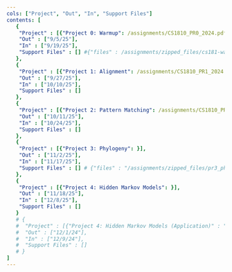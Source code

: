 ```yaml
---
cols: ["Project", "Out", "In", "Support Files"]
contents: [
   {
    "Project" : [{"Project 0: Warmup": /assignments/CS1810_PR0_2024.pdf}],
    "Out" : ["9/5/25"],
    "In" : ["9/19/25"],
    "Support Files" : [] #{"files" : /assignments/zipped_files/cs181-warmup-2024.zip}
   },
   {
    "Project" : [{"Project 1: Alignment": /assignments/CS1810_PR1_2024.pdf}],
    "Out" : ["9/27/25"],
    "In" : ["10/10/25"],
    "Support Files" : []
   },
   {
    "Project" : [{"Project 2: Pattern Matching": /assignments/CS1810_PR2_2024.pdf}],
    "Out" : ["10/11/25"],
    "In" : ["10/24/25"], 
    "Support Files" : []
   },
   {
    "Project" : [{"Project 3: Phylogeny": }],
    "Out" : ["11/2/25"],
    "In" : ["11/17/25"],
    "Support Files" : [] # {"files" : "/assignments/zipped_files/pr3_phylogeny.zip"}, {"Basic UPGMA" : "/resources/UPGMA.pptx"}, {"Priority Queue UPGMA" : "/resources/UPGMA_PQ.pptx"}
   },
   {
    "Project" : [{"Project 4: Hidden Markov Models": }],
    "Out" : ["11/18/25"],
    "In" : ["12/8/25"],
    "Support Files" : []
   }
   # {
   #  "Project" : [{"Project 4: Hidden Markov Models (Application)" : "https://hackmd.io/zCnJIWG4RN6kzsNe5wLUtw?view"}],
   #  "Out" : ["12/1/24"],
   #  "In" : ["12/9/24"],
   #  "Support Files" : []
   # }
]
---
```

<!-- the link format: {"Project 1: Alignment": "https://google.com"} -->